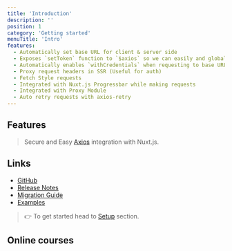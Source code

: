 ```yaml
---
title: 'Introduction'
description: ''
position: 1
category: 'Getting started'
menuTitle: 'Intro'
features:
  - Automatically set base URL for client & server side
  - Exposes `setToken` function to `$axios` so we can easily and globally set authentication tokens
  - Automatically enables `withCredentials` when requesting to base URL
  - Proxy request headers in SSR (Useful for auth)
  - Fetch Style requests
  - Integrated with Nuxt.js Progressbar while making requests
  - Integrated with Proxy Module
  - Auto retry requests with axios-retry
---
```


## Features

<list :items="features"></list>

> Secure and Easy [Axios](https://github.com/axios/axios) integration with Nuxt.js.

## Links

* [GitHub](https://github.com/nuxt-community/axios-module)
* [Release Notes](/releases)
* [Migration Guide](migration)
* [Examples](https://axios.nuxtjs.org/usage.html)

> 👉 To get started head to [Setup](/setup) section.

## Online courses

<promote-block>
</promote-block>
